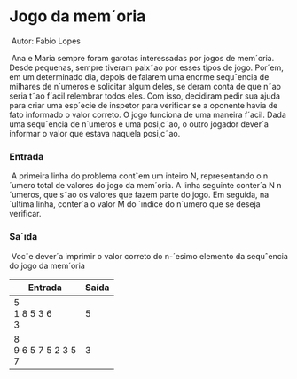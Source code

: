 # 								Jogo da mem´oria 

​																		Autor: Fabio Lopes 

​	Ana e Maria sempre foram garotas interessadas por jogos de mem´oria. Desde pequenas, sempre tiveram paix˜ao por esses tipos de jogo. Por´em, em um determinado dia, depois de falarem uma enorme sequˆencia de milhares de n´umeros e solicitar algum deles, se deram conta de que n˜ao seria t˜ao f´acil relembrar todos eles. Com isso, decidiram pedir sua ajuda para criar uma esp´ecie de inspetor para verificar se a oponente havia de fato informado o valor correto. O jogo funciona de uma maneira f´acil. Dada uma sequˆencia de n´umeros e uma posi¸c˜ao, o outro jogador dever´a informar o valor que estava naquela posi¸c˜ao. 

### Entrada 

​	A primeira linha do problema contˆem um inteiro N, representando o n´umero total de valores do jogo da mem´oria. A linha seguinte conter´a N n´umeros, que s˜ao os valores que fazem parte do jogo. Em seguida, na ´ultima linha, conter´a o valor M do ´ındice do n´umero que se deseja verificar. 

### Sa´ıda 

​	Vocˆe dever´a imprimir o valor correto do n-´esimo elemento da sequˆencia do jogo da mem´oria

| Entrada                         | Saída |
| ------------------------------- | ----- |
| 5 <br />1 8 5 3 6 <br />3       | 5     |
| 8 <br />9 6 5 7 5 2 3 5 <br />7 | 3     |

